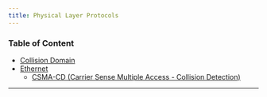 ```yaml
---
title: Physical Layer Protocols
---
```


### Table of Content

* [Collision Domain](Collision%20Domain.md)
* [Ethernet](Ethernet.md)
  * [CSMA-CD (Carrier Sense Multiple Access - Collision Detection)](CSMA-CD%20%28Carrier%20Sense%20Multiple%20Access%20-%20Collision%20Detection%29.md)

---